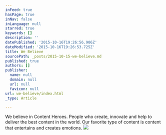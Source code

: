 ```yaml
---
inFeed: true
hasPage: true
inNav: false
inLanguage: null
starred: true
keywords: []
description: ''
datePublished: '2015-10-16T19:26:56.906Z'
dateModified: '2015-10-16T19:26:53.725Z'
title: We Believe
sourcePath: _posts/2015-10-15-we-believe.md
published: true
authors: []
publisher:
  name: null
  domain: null
  url: null
  favicon: null
url: we-believe/index.html
_type: Article

---
```

We believe in Content Heroes.  People who create, innovate and help to deliver the best content in the world.  Our favorite type of content is content that entertains and creates emotions.
![](https://the-grid-user-content.s3-us-west-2.amazonaws.com/71f6574b-cf18-4407-9517-46aec23060a8.png)